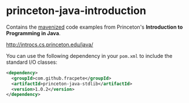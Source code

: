 # princeton-java-introduction

Contains the [mavenized](http://search.maven.org/#search%7Cga%7C1%7Ca%3A%22introcs%22) code examples from Princeton's **Introduction to Programming in Java**.

http://introcs.cs.princeton.edu/java/

You can use the following dependency in your `pom.xml` to include the standard I/O classes:

```xml
<dependency>
  <groupId>com.github.fracpete</groupId>
  <artifactId>princeton-java-stdlib</artifactId>
  <version>1.0.2</version>
</dependency>
```
